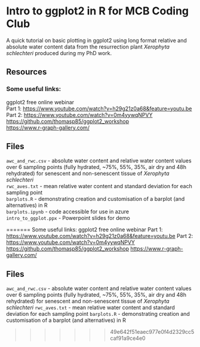 # Intro to ggplot2 in R for MCB Coding Club 
A quick tutorial on basic plotting in ggplot2 using long format relative and absolute water content data from the
resurrection plant *Xerophyta schlechteri* produced during my PhD work. 

## Resources
### Some useful links: <br>
ggplot2 free online webinar <br>
Part 1: https://www.youtube.com/watch?v=h29g21z0a68&feature=youtu.be <br>
Part 2: https://www.youtube.com/watch?v=0m4yywqNPVY <br>
https://github.com/thomasp85/ggplot2_workshop <br>
https://www.r-graph-gallery.com/ <br>

## Files
`awc_and_rwc.csv` - absolute water content and relative water content values over 6 sampling points (fully hydrated,
~75%, 55%, 35%, air dry and 48h rehydrated) for senescent and non-senescent tissue of *Xerophyta schlechteri* <br>
`rwc_aves.txt` - mean relative water content and standard deviation for each sampling point <br>
`barplots.R` - demonstrating creation and customisation of a barplot (and alternatives) in R <br>
`barplots.ipynb` - code accessible for use in azure <br>
`intro_to_ggplot.ppx` - Powerpoint slides for demo <br>

=======
Some useful links:
ggplot2 free online webinar
Part 1: https://www.youtube.com/watch?v=h29g21z0a68&feature=youtu.be
Part 2: https://www.youtube.com/watch?v=0m4yywqNPVY
https://github.com/thomasp85/ggplot2_workshop
https://www.r-graph-gallery.com/

## Files
`awc_and_rwc.csv` - absolute water content and relative water content values over 6 sampling points (fully hydrated,
~75%, 55%, 35%, air dry and 48h rehydrated) for senescent and non-senescent tissue of *Xerophyta schlechteri*
`rwc_aves.txt` - mean relative water content and standard deviation for each sampling point
`barplots.R` - demonstrating creation and customisation of a barplot (and alternatives) in R
>>>>>>> 49e642f51eaec977e0f4d2329cc5caf91a9ce4e0
